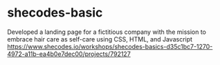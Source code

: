 # shecodes-basic
Developed a landing page for a fictitious company with the mission to embrace hair care as self-care using CSS, HTML, and Javascript
https://www.shecodes.io/workshops/shecodes-basics-d35c1bc7-1270-4972-a11b-ea4b0e7dec00/projects/792127
